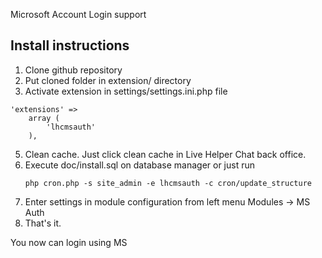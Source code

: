 Microsoft Account Login support

## Install instructions

1. Clone github repository
2. Put cloned folder in extension/ directory
3. Activate extension in settings/settings.ini.php file
```
'extensions' => 
    array (          
        'lhcmsauth'
    ),
```
5. Clean cache. Just click clean cache in Live Helper Chat back office.
6. Execute doc/install.sql on database manager or just run
    ```
    php cron.php -s site_admin -e lhcmsauth -c cron/update_structure
    ```
9. Enter settings in module configuration from left menu Modules -> MS Auth
10. That's it.

You now can login using MS